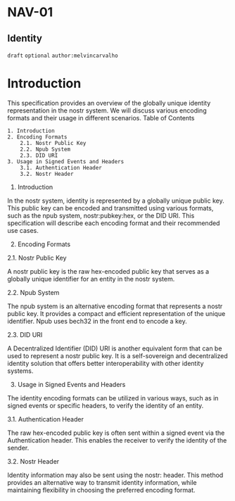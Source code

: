 NAV-01
======

Identity
--------------------------------------

`draft` `optional` `author:melvincarvalho`

Introduction
============

This specification provides an overview of the globally unique identity representation in the nostr system. We will discuss various encoding formats and their usage in different scenarios.
Table of Contents

    1. Introduction
    2. Encoding Formats
        2.1. Nostr Public Key
        2.2. Npub System
        2.3. DID URI
    3. Usage in Signed Events and Headers
        3.1. Authentication Header
        3.2. Nostr Header

1. Introduction

In the nostr system, identity is represented by a globally unique public key. This public key can be encoded and transmitted using various formats, such as the npub system, nostr:pubkey:hex, or the DID URI. This specification will describe each encoding format and their recommended use cases.

2. Encoding Formats

2.1. Nostr Public Key

A nostr public key is the raw hex-encoded public key that serves as a globally unique identifier for an entity in the nostr system.

2.2. Npub System

The npub system is an alternative encoding format that represents a nostr public key. It provides a compact and efficient representation of the unique identifier.  Npub uses bech32 in the front end to encode a key.

2.3. DID URI

A Decentralized Identifier (DID) URI is another equivalent form that can be used to represent a nostr public key. It is a self-sovereign and decentralized identity solution that offers better interoperability with other identity systems.

3. Usage in Signed Events and Headers

The identity encoding formats can be utilized in various ways, such as in signed events or specific headers, to verify the identity of an entity.

3.1. Authentication Header

The raw hex-encoded public key is often sent within a signed event via the Authentication header. This enables the receiver to verify the identity of the sender.

3.2. Nostr Header

Identity information may also be sent using the nostr: header. This method provides an alternative way to transmit identity information, while maintaining flexibility in choosing the preferred encoding format.